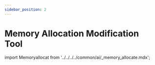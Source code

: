 ```yaml
---
sidebar_position: 2
---
```


# Memory Allocation Modification Tool

import Memoryallocat from '../../../../common/ai/\_memory_allocate.mdx';

<Memoryallocat />
